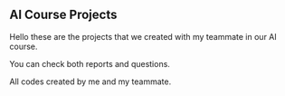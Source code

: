 ## AI Course Projects

Hello these are the projects that we created with my teammate in our AI course.

You can check both reports and questions.

All codes created by me and my teammate.
